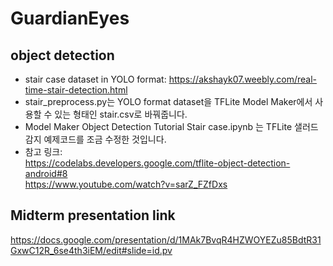 # GuardianEyes

## object detection
- stair case dataset in YOLO format: https://akshayk07.weebly.com/real-time-stair-detection.html
- stair_preprocess.py는 YOLO format dataset을 TFLite Model Maker에서 사용할 수 있는 형태인 stair.csv로 바꿔줍니다.
- Model Maker Object Detection Tutorial Stair case.ipynb 는 TFLite 샐러드 감지 예제코드를 조금 수정한 것입니다. 
- 참고 링크:  
https://codelabs.developers.google.com/tflite-object-detection-android#8  
https://www.youtube.com/watch?v=sarZ_FZfDxs

## Midterm presentation link
https://docs.google.com/presentation/d/1MAk7BvqR4HZWOYEZu85BdtR31GxwC12R_6se4th3iEM/edit#slide=id.pv
